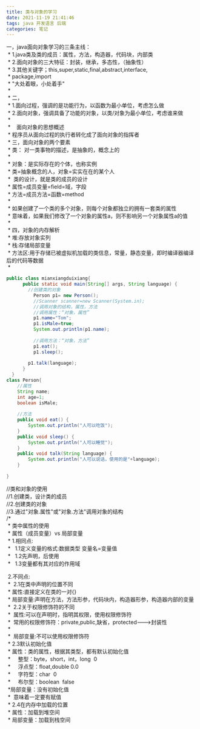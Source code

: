 ```yaml
---
title: 类与对象的学习
date: 2021-11-19 21:41:46
tags: java 开发语言 后端
categories: 笔记
---
```


<!--more-->

一，java面向对象学习的三条主线：  
 \* 1.java类及类的成员：属性，方法，构造器，代码块，内部类  
 \* 2.面向对象的三大特征：封装，继承，多态性，（抽象性）  
 \* 3.其他关键字；this,super,static,final,abstract,interface,  
 \* package,import  
 \* "大处着眼，小处着手"  
 \*   
 \* 二，  
 \* 1.面向过程，强调的是功能行为，以函数为最小单位，考虑怎么做  
 \* 2.面向对象，强调具备了功能的对象，以类/对象为最小单位，考虑谁来做  
 \*   
 \*    面向对象的思想概述  
 \* 程序员从面向过程的执行者转化成了面向对象的指挥者  
 \* 三，面向对象的两个要素  
 \* 类： 对一类事物的描述，是抽象的，概念上的  
 \*   
 \* 对象：是实际存在的个体，也称实例  
 \* 类=抽象概念的人，对象=实实在在的某个人  
 \*  类的设计，就是类的成员的设计  
 \* 属性=成员变量=field=域，字段  
 \* 方法=成员方法=函数=method  
 \*   
 \* 如果创建了一个类的多个对象，则每个对象都独立的拥有一套类的属性  
 \* 意味着，如果我们修改了一个对象的属性a，则不影响另一个对象属性a的值  
 \*   
 \* 四，对象的内存解析  
 \* 堆:存放对象实列  
 \* 栈:存储局部变量  
 \* 方法区:用于存储已被虚拟机加载的类信息，常量，静态变量，即时编译器编译后的代码等数据  
 \* 

```java
public class mianxiangduixiang{
	  public static void main(String[] args, String language) {
		//创建类的对象
		  Person p1= new Person();
		  //Scanner scanner=new Scanner(System.in);
		  //调用对象的结构，属性，方法
		  //调用属性：“对象，属性”
		  p1.name="Tom";
		  p1.isMale=true;
		  System.out.println(p1.name);
		  
		  //调用方法：“对象，方法”
		  p1.eat();
		  p1.sleep();
		
		p1.talk(language);
	  }
  }
class Person{
	//属性
	String name;
	int age=1;
	boolean isMale;
	
	//方法
	public void eat() {
		System.out.println("人可以吃饭");
	}
	public void sleep() {
		System.out.println("人可以睡觉");
	}
	public void talk(String language) {
		System.out.println("人可以说话，使用的是"+language);
	}
			
}
```

//类和对象的使用  
//1.创建类，设计类的成员  
//2.创建类的对象  
//3.通过"对象.属性"或"对象.方法"调用对象的结构  
/\*  
 \* 类中属性的使用  
 \* 属性（成员变量）vs 局部变量  
 \* 1.相同点:  
 \*   1.1定义变量的格式:数据类型 变量名=变量值  
 \*   1.2先声明，后使用  
 \*   1.3变量都有其对应的作用域

 2.不同点:  
 \*  2.1在类中声明的位置不同  
 \* 属性:直接定义在类的一对\{\}  
 \* 局部变量:声明在方法，方法形参，代码块内，构造器形参，构造器内部的变量  
 \*  2.2关于权限修饰符的不同  
 \*  属性:可以在声明时，指明其权限，使用权限修饰符   
 \*  常用的权限修饰符：private,public,缺省，protected--->封装性  
 \*   
 \*  局部变量:不可以使用权限修饰符  
 \* 2.3默认初始化值  
 \* 属性：类的属性，根据其类型，都有默认初始化值  
 \*     整型：byte，short，int，long  0  
 \*     浮点型：float,double 0.0  
 \*     字符型：char  0  
 \*     布尔型：boolean  false  
 \*局部变量：没有初始化值  
 \*  意味着一定要有赋值  
 \* 2.4在内存中加载的位置  
 \* 属性：加载到堆空间  
 \* 局部变量：加载到栈空间